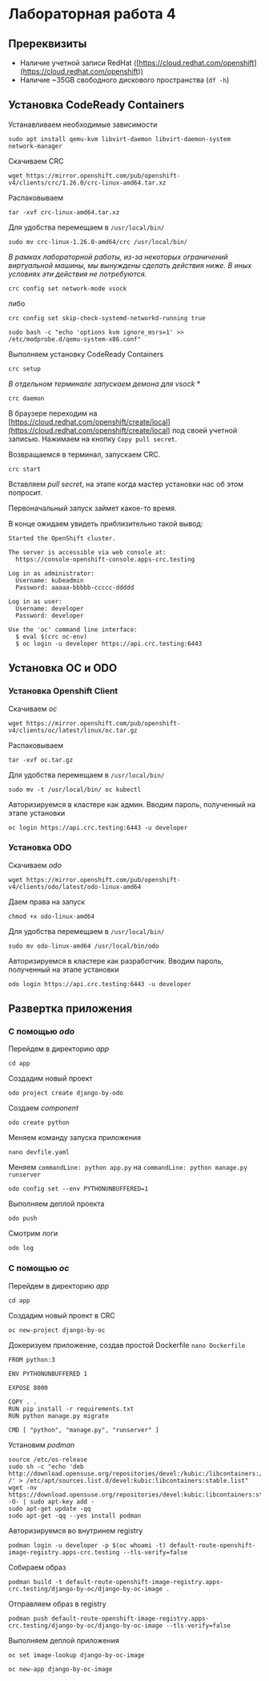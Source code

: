 # Лабораторная работа 4

## Пререквизиты

- Наличие учетной записи RedHat ([https://cloud.redhat.com/openshift](https://cloud.redhat.com/openshift))
- Наличие ~35GB свободного дискового пространства (`df -h`)

## Установка CodeReady Containers

Устанавливаем необходимые зависимости
```shell
sudo apt install qemu-kvm libvirt-daemon libvirt-daemon-system network-manager
```

Скачиваем CRC
```shell
wget https://mirror.openshift.com/pub/openshift-v4/clients/crc/1.26.0/crc-linux-amd64.tar.xz
```

Распаковываем
```shell
tar -xvf crc-linux-amd64.tar.xz
```

Для удобства перемещаем в `/usr/local/bin/`
```shell
sudo mv crc-linux-1.26.0-amd64/crc /usr/local/bin/
```

_В рамках лабораторной работы, из-за некоторых ограничений виртуальной машины, мы вынуждены сделать действия ниже. В иных условиях эти действия не потребуются._

```shell
crc config set network-mode vsock
```
либо
```shell
crc config set skip-check-systemd-networkd-running true
```

```shell
sudo bash -c "echo 'options kvm ignore_msrs=1' >> /etc/modprobe.d/qemu-system-x86.conf"
```

Выполняем установку CodeReady Containers
```shell
crc setup
```

_В отдельном терминале запускаем демона для vsock_ *
```shell
crc daemon
```

В браузере переходим на [https://cloud.redhat.com/openshift/create/local](https://cloud.redhat.com/openshift/create/local) под своей учетной записью. Нажимаем на кнопку `Copy pull secret`.

Возвращаемся в терминал, запускаем CRC.
```shell
crc start
```

Вставляем _pull secret_, на этапе когда мастер установки нас об этом попросит.

Первоначальный запуск займет какое-то время.

В конце ожидаем увидеть приблизительно такой вывод:

```
Started the OpenShift cluster.

The server is accessible via web console at:
  https://console-openshift-console.apps-crc.testing

Log in as administrator:
  Username: kubeadmin
  Password: aaaaa-bbbbb-ccccc-ddddd

Log in as user:
  Username: developer
  Password: developer

Use the 'oc' command line interface:
  $ eval $(crc oc-env)
  $ oc login -u developer https://api.crc.testing:6443
```

## Установка OC и ODO

### Установка Openshift Client

Скачиваем _oc_
```shell
wget https://mirror.openshift.com/pub/openshift-v4/clients/oc/latest/linux/oc.tar.gz
```

Распаковываем
```shell
tar -xvf oc.tar.gz
```

Для удобства перемещаем в `/usr/local/bin/`
```shell
sudo mv -t /usr/local/bin/ oc kubectl
```

Авторизируемся в кластере как админ. Вводим пароль, полученный на этапе установки
```shell
oc login https://api.crc.testing:6443 -u developer
```

### Установка ODO

Скачиваем _odo_
```shell
wget https://mirror.openshift.com/pub/openshift-v4/clients/odo/latest/odo-linux-amd64
```

Даем права на запуск
```shell
chmod +x odo-linux-amd64
```

Для удобства перемещаем в `/usr/local/bin/`
```shell
sudo mv odo-linux-amd64 /usr/local/bin/odo
```

Авторизируемся в кластере как разработчик. Вводим пароль, полученный на этапе установки
```shell
odo login https://api.crc.testing:6443 -u developer
```

## Развертка приложения
### С помощью _odo_

Перейдем в директорию _app_
```shell
cd app
```

Создадим новый проект
```shell
odo project create django-by-odo
```

Создаем _component_
```shell
odo create python
```

Меняем команду запуска приложения
```shell
nano devfile.yaml
```
Меняем `commandLine: python app.py` на `commandLine: python manage.py runserver`

```shell
odo config set --env PYTHONUNBUFFERED=1
```

Выполняем деплой проекта
```shell
odo push
```

Смотрим логи
```shell
odo log
```

### С помощью _oc_

Перейдем в директорию _app_
```shell
cd app
```

Создадим новый проект в CRC
```shell
oc new-project django-by-oc
```

Докеризуем приложение, создав простой Dockerfile `nano Dockerfile`
```Docker
FROM python:3

ENV PYTHONUNBUFFERED 1

EXPOSE 8000

COPY . .
RUN pip install -r requirements.txt
RUN python manage.py migrate

CMD [ "python", "manage.py", "runserver" ]
```

Установим _podman_
```shell
source /etc/os-release
sudo sh -c "echo 'deb http://download.opensuse.org/repositories/devel:/kubic:/libcontainers:/stable/xUbuntu_${VERSION_ID}/ /' > /etc/apt/sources.list.d/devel:kubic:libcontainers:stable.list"
wget -nv https://download.opensuse.org/repositories/devel:kubic:libcontainers:stable/xUbuntu_${VERSION_ID}/Release.key -O- | sudo apt-key add -
sudo apt-get update -qq
sudo apt-get -qq --yes install podman
```

Авторизируемся во внутринем registry
```shell
podman login -u developer -p $(oc whoami -t) default-route-openshift-image-registry.apps-crc.testing --tls-verify=false
```

Собираем образ
```shell
podman build -t default-route-openshift-image-registry.apps-crc.testing/django-by-oc/django-by-oc-image .
```

Отправляем образ в registry
```shell
podman push default-route-openshift-image-registry.apps-crc.testing/django-by-oc/django-by-oc-image --tls-verify=false
```

Выполняем деплой приложения
```shell
oc set image-lookup django-by-oc-image

oc new-app django-by-oc-image
```
